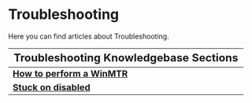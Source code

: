 <style>
.md-typeset h1{
    font-weight: bold;
    color: white;
}
.md-typeset blockquote {
	border-left: 0.2rem solid hsl(22deg 100% 50%);
}
.md-typeset blockquote p strong em{
    color: #FF5F00;
}
thead {
    font-size:  22px;
    text-align: left;
}

tr {
	text-align: left;
}

td {
    text-align: left;
    font-size: 18px

}
</style>

# Troubleshooting

Here you can find articles about Troubleshooting.

| **Troubleshooting Knowledgebase Sections**                                                                      |
|-----------------------------------------------------------------------------------------------------------------|
| **[How to perform a WinMTR](how-to-perform-a-WinMTR.md)**                                                       |
| **[Stuck on disabled](stuck-on-disabled.md)**                                                                   |